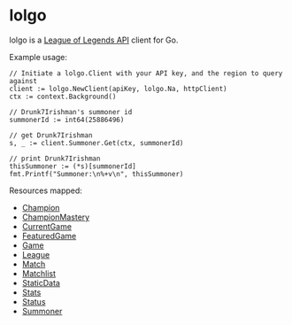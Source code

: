 # lolgo

lolgo is a [League of Legends API](https://developer.riotgames.com/) client for Go. 

Example usage:  
```golang  
// Initiate a lolgo.Client with your API key, and the region to query against     
client := lolgo.NewClient(apiKey, lolgo.Na, httpClient)  
ctx := context.Background()  

// Drunk7Irishman's summoner id
summonerId := int64(25886496)  

// get Drunk7Irishman
s, _ := client.Summoner.Get(ctx, summonerId)  

// print Drunk7Irishman
thisSummoner := (*s)[summonerId]  
fmt.Printf("Summoner:\n%+v\n", thisSummoner)
```

Resources mapped:  
- [Champion](https://developer.riotgames.com/api/methods#!/1206)
- [ChampionMastery](https://developer.riotgames.com/api/methods#!/1091)
- [CurrentGame](https://developer.riotgames.com/api/methods#!/976)
- [FeaturedGame](https://developer.riotgames.com/api/methods#!/977)
- [Game](https://developer.riotgames.com/api/methods#!/1207)
- [League](https://developer.riotgames.com/api/methods#!/1215)
- [Match](https://developer.riotgames.com/api/methods#!/1224)
- [Matchlist](https://developer.riotgames.com/api/methods#!/1223)
- [StaticData](https://developer.riotgames.com/api/methods#!/1055)
- [Stats](https://developer.riotgames.com/api/methods#!/1209)
- [Status](https://developer.riotgames.com/api/methods#!/1085)
- [Summoner](https://developer.riotgames.com/api/methods#!/1208)

